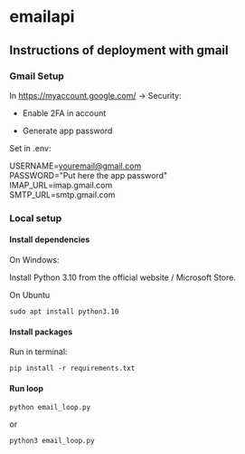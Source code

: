 # emailapi

## Instructions of deployment with gmail

### Gmail Setup

In https://myaccount.google.com/ -> Security:

- Enable 2FA in account

- Generate app password


Set in .env:

USERNAME=youremail@gmail.com \
PASSWORD="Put here the app password" \
IMAP_URL=imap.gmail.com \
SMTP_URL=smtp.gmail.com 


### Local setup

#### Install dependencies

On Windows:

Install Python 3.10 from the official website / Microsoft Store.

On Ubuntu

```shell
sudo apt install python3.10
```


#### Install packages

Run in terminal: 

```shell
pip install -r requirements.txt
```

#### Run loop

```shell
python email_loop.py
```
or
```shell
python3 email_loop.py
```